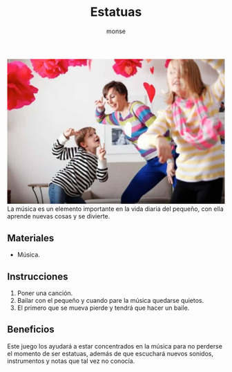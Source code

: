 ﻿---
layout: post
title:  "Estatuas"
tags: [musical]
categories: [infantes, actividad]
author: monse
image: /assets/posts/2020-06-30-estatuas.jpeg
hidden: true
---
![Actividad de estatuas](/assets/posts/2020-06-30-estatuas.jpeg)<br/>
La música es un elemento importante en la vida diaria del pequeño, con ella aprende nuevas cosas y se divierte. 

## Materiales 
- Música.

## Instrucciones 
1. Poner una canción.
2. Bailar con el pequeño y cuando pare la música quedarse quietos. 
3. El primero que se mueva pierde y tendrá que hacer un baile. 

## Beneficios 
Este juego los ayudará a estar concentrados en la música para no perderse el momento de ser estatuas, además de que escuchará nuevos sonidos, instrumentos y notas que tal vez no conocía. 